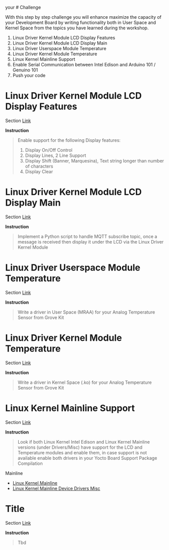 your # Challenge

With this step by step challenge you will enhance maximize the capacity of your Development Board by writing functionality both in User Space and Kernel Space from the topics you have learned during the workshop.

1. Linux Driver Kernel Module LCD Display Features
2. Linux Driver Kernel Module LCD Display Main
3. Linux Driver Userspace Module Temperature
4. Linux Driver Kernel Module Temperature
5. Linux Kernel Mainline Support
6. Enable Serial Communication between Intel Edison and Arduino 101 / Genuino 101
7. Push your code

# Linux Driver Kernel Module LCD Display Features

Section [Link](url)

__Instruction__ 

> Enable support for the following Display features:
> 1. Display On/Off Control
> 2. Display Lines, 2 Line Support
> 3. Display Shift (Banner, Marquesina), Text string longer than number of characters
> 4. Display Clear

# Linux Driver Kernel Module LCD Display Main

Section [Link](url)

__Instruction__ 

> Implement a Python script to handle MQTT subscribe topic, once a  message is received then display it under the LCD via the Linux Driver Kernel Module

# Linux Driver Userspace Module Temperature

Section [Link](url)

__Instruction__ 

> Write a driver in User Space (MRAA) for your Analog Temperature Sensor from Grove Kit

# Linux Driver Kernel Module Temperature

Section [Link](url)

__Instruction__ 

> Write a driver in Kernel Space (.ko) for your Analog Temperature Sensor from Grove Kit

# Linux Kernel Mainline Support

Section [Link](url)

__Instruction__ 

> Look if both Linux Kernel Intel Edison and Linux Kernel Mainline versions (under Drivers/Misc) have support for the LCD and Temperature modules and enable them, in case support is not available enable both drivers in your Yocto Board Support Package Compilation

Mainline

- [Linux Kernel Mainline](http://git.kernel.org/cgit/linux/kernel/git/torvalds/linux.git/)
- [Linux Kernel Mainline Device Drivers Misc](http://git.kernel.org/cgit/linux/kernel/git/torvalds/linux.git/tree/drivers/misc)


# Title

Section [Link](url)

__Instruction__ 

> Tbd